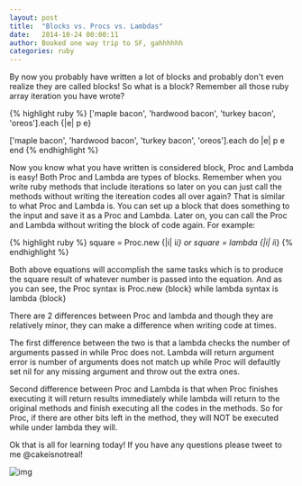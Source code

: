 ```yaml
---
layout: post
title:  "Blocks vs. Procs vs. Lambdas"
date:   2014-10-24 00:00:11
author: Booked one way trip to SF, gahhhhhh
categories: ruby
---
```

By now you probably have written a lot of blocks and probably don't even realize they are called blocks! So what is a block? Remember all those ruby array iteration you have wrote?

{% highlight ruby %}
['maple bacon', 'hardwood bacon', 'turkey bacon', 'oreos'].each {|e| p e}

['maple bacon', 'hardwood bacon', 'turkey bacon', 'oreos'].each do |e|
  p e
end
{% endhighlight %}

Now you know what you have written is considered block, Proc and Lambda is easy! Both Proc and Lambda are types of blocks. Remember when you write ruby methods that include iterations so later on you can just call the methods without writing the itereation codes all over again? That is similar to what Proc and Lambda is. You can set up a block that does something to the input and save it as a Proc and Lambda. Later on, you can call the Proc and Lambda without writing the block of code again. For example:

{% highlight ruby %}
square = Proc.new {|i| i*i}
or
square = lambda {|i| i*i}
{% endhighlight %}

Both above equations will accomplish the same tasks which is to produce the square result of whatever number is passed into the equation. And as you can see, the Proc syntax is Proc.new {block} while lambda syntax is lambda {block}

There are 2 differences between Proc and lambda and though they are relatively minor, they can make a difference when writing code at times.

The first difference between the two is that a lambda checks the number of arguments passed in while Proc does not. Lambda will return argument error is number of arguments does not match up while Proc will defaultly set nil for any missing argument and throw out the extra ones.

Second difference between Proc and Lambda is that when Proc finishes executing it will return results immediately while lambda will return to the original methods and finish executing all the codes in the methods. So for Proc, if there are other bits left in the method, they will NOT be executed while under lambda they will.

Ok that is all for learning today! If you have any questions please tweet to me @cakeisnotreal!

![img](http://3.bp.blogspot.com/-7DAvHAXSnvo/TmazVz9b_PI/AAAAAAAAA2g/r_Qmbzgynm4/s1600/schrute-syntax.jpg)